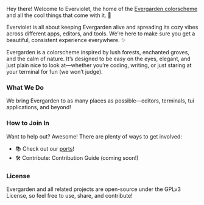 Hey there! Welcome to Everviolet, the home of the [Evergarden colorscheme][evergarden] and all the cool things that come with it. :seedling:

Everviolet is all about keeping Evergarden alive and spreading its cozy vibes across different apps, editors, and tools. We’re here to make sure you get a beautiful, consistent experience everywhere. ✨

Evergarden is a colorscheme inspired by lush forests, enchanted groves, and the calm of nature.
It’s designed to be easy on the eyes, elegant, and just plain nice to look at—whether you’re coding, writing, or just staring at your terminal for fun (we won’t judge).

### What We Do

We bring Evergarden to as many places as possible—editors, terminals, tui applications, and beyond!

### How to Join In

Want to help out? Awesome! There are plenty of ways to get involved:

- :books: Check out our [ports](https://github.com/everviolet/ports)!
- :hammer_and_wrench: Contribute: Contribution Guide (coming soon!)

### License

Evergarden and all related projects are open-source under the GPLv3 License, so feel free to use, share, and contribute!

[evergarden]: https://github.com/comfysage/evergarden

